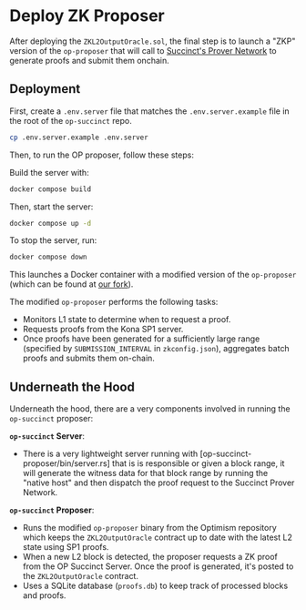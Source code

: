 # Deploy ZK Proposer

After deploying the `ZKL2OutputOracle.sol`, the final step is to launch a "ZKP" version of the `op-proposer` that will call to [Succinct's Prover Network](TODO) to generate proofs and submit them onchain.

## Deployment

First, create a `.env.server` file that matches the `.env.server.example` file in the root of the `op-succinct` repo. 

```bash
cp .env.server.example .env.server
```

<!-- TODO: include more details about how to fill in the .env -->


Then, to run the OP proposer, follow these steps:

Build the server with:

```bash
docker compose build
```

Then, start the server:
```bash
docker compose up -d
```

To stop the server, run:
```bash
docker compose down
```

This launches a Docker container with a modified version of the `op-proposer` (which can be found at [our fork](https://github.com/succinctlabs/optimism/tree/zk-proposer)). 

The modified `op-proposer` performs the following tasks:
- Monitors L1 state to determine when to request a proof.
- Requests proofs from the Kona SP1 server.
- Once proofs have been generated for a sufficiently large range (specified by `SUBMISSION_INTERVAL` in `zkconfig.json`), aggregates batch proofs and submits them on-chain.


## Underneath the Hood

Underneath the hood, there are a very components involved in running the `op-succinct` proposer: 

**`op-succinct` Server**:
- There is a very lightweight server running with [op-succinct-proposer/bin/server.rs] that is is responsible or given a block range, it will generate the witness data for that block range by running the "native host" and then dispatch the proof request to the Succinct Prover Network.

**`op-succinct` Proposer**:
   - Runs the modified `op-proposer` binary from the Optimism repository which keeps the `ZKL2OutputOracle` contract up to date with the latest L2 state using
   SP1 proofs.
   - When a new L2 block is detected, the proposer requests a ZK proof from the OP Succinct Server. Once the proof is generated, it's
   posted to the `ZKL2OutputOracle` contract.
   - Uses a SQLite database (`proofs.db`) to keep track of processed blocks and proofs.
